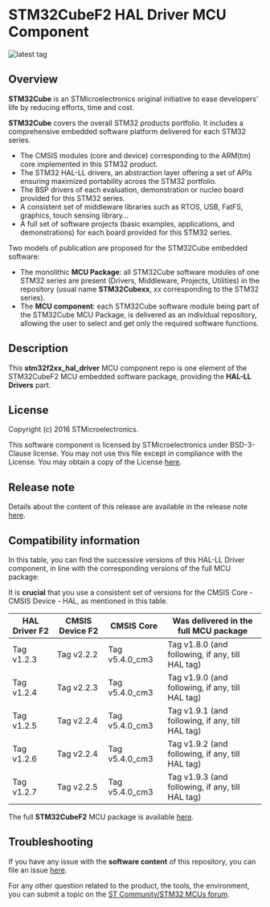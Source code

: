 # STM32CubeF2 HAL Driver MCU Component

![latest tag](https://img.shields.io/github/v/tag/STMicroelectronics/stm32f2xx_hal_driver.svg?color=brightgreen)

## Overview

**STM32Cube** is an STMicroelectronics original initiative to ease developers' life by reducing efforts, time and cost.

**STM32Cube** covers the overall STM32 products portfolio. It includes a comprehensive embedded software platform delivered for each STM32 series.
   * The CMSIS modules (core and device) corresponding to the ARM(tm) core implemented in this STM32 product.
   * The STM32 HAL-LL drivers, an abstraction layer offering a set of APIs ensuring maximized portability across the STM32 portfolio.
   * The BSP drivers of each evaluation, demonstration or nucleo board provided for this STM32 series.
   * A consistent set of middleware libraries such as RTOS, USB, FatFS, graphics, touch sensing library...
   * A full set of software projects (basic examples, applications, and demonstrations) for each board provided for this STM32 series.

Two models of publication are proposed for the STM32Cube embedded software:
   * The monolithic **MCU Package**: all STM32Cube software modules of one STM32 series are present (Drivers, Middleware, Projects, Utilities) in the repository (usual name **STM32Cubexx**, xx corresponding to the STM32 series).
   * The **MCU component**: each STM32Cube software module being part of the STM32Cube MCU Package, is delivered as an individual repository, allowing the user to select and get only the required software functions.

## Description

This **stm32f2xx_hal_driver** MCU component repo is one element of the STM32CubeF2 MCU embedded software package, providing the **HAL-LL Drivers** part.

## License

Copyright (c) 2016 STMicroelectronics.

This software component is licensed by STMicroelectronics under BSD-3-Clause license. You may not use this file except in compliance with the License.
You may obtain a copy of the License [here](https://opensource.org/licenses/BSD-3-Clause).

## Release note

Details about the content of this release are available in the release note [here](https://htmlpreview.github.io/?https://github.com/STMicroelectronics/stm32f2xx_hal_driver/blob/master/Release_Notes.html).

## Compatibility information

In this table, you can find the successive versions of this HAL-LL Driver component, in line with the corresponding versions of the full MCU package:

It is **crucial** that you use a consistent set of versions for the CMSIS Core - CMSIS Device - HAL, as mentioned in this table.

HAL Driver F2 | CMSIS Device F2 | CMSIS Core | Was delivered in the full MCU package
------------- | --------------- | ---------- | -------------------------------------
Tag v1.2.3 | Tag v2.2.2 | Tag v5.4.0_cm3 | Tag v1.8.0 (and following, if any, till HAL tag)
Tag v1.2.4 | Tag v2.2.3 | Tag v5.4.0_cm3 | Tag v1.9.0 (and following, if any, till HAL tag)
Tag v1.2.5 | Tag v2.2.4 | Tag v5.4.0_cm3 | Tag v1.9.1 (and following, if any, till HAL tag)
Tag v1.2.6 | Tag v2.2.4 | Tag v5.4.0_cm3 | Tag v1.9.2 (and following, if any, till HAL tag)
Tag v1.2.7 | Tag v2.2.5 | Tag v5.4.0_cm3 | Tag v1.9.3 (and following, if any, till HAL tag)

The full **STM32CubeF2** MCU package is available [here](https://github.com/STMicroelectronics/STM32CubeF2).

## Troubleshooting

If you have any issue with the **software content** of this repository, you can file an issue [here](https://github.com/STMicroelectronics/stm32f2xx_hal_driver/issues/new/choose).

For any other question related to the product, the tools, the environment, you can submit a topic on the [ST Community/STM32 MCUs forum](https://community.st.com/s/group/0F90X000000AXsASAW/stm32-mcus).
